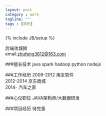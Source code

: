 ```yaml
---
layout: post
category : work
tagline: ""
tags : [简历]
---
```

{% include JB/setup %}

后端攻城狮<br/>
email:zhufeng3612@163.com<br/>

###擅长技术
java  spark  hadoop  python nodejs

###工作经历
2009-2012 用友软件<br/>
2012-2014 京东商城<br/>
2014-     汽车之家<br/>

###心仪职位
JAVA架构师/大数据研发

###项目经历
待完善